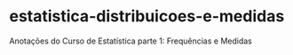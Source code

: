 # estatistica-distribuicoes-e-medidas
Anotações do Curso de Estatística parte 1: Frequências e Medidas
